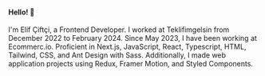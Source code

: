 #### Hello! 👋 
I'm Elif Çiftçi, a Frontend Developer. I worked at Teklifimgelsin from December 2022 to February 2024. Since May 2023, I have been working at Ecommerc.io.
Proficient in Next.js, JavaScript, React, Typescript, HTML, Tailwind, CSS, and Ant Design with Sass.
Additionally, I made web application projects using Redux, Framer Motion, and Styled Components.

